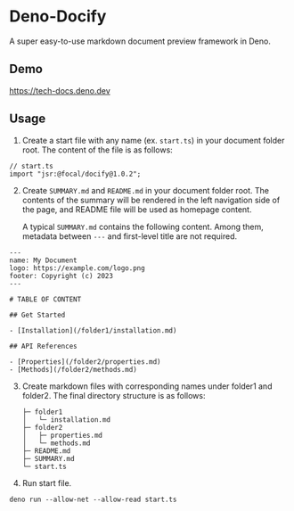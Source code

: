 # Deno-Docify

A super easy-to-use markdown document preview framework in Deno.

## Demo

https://tech-docs.deno.dev

## Usage

1. Create a start file with any name (ex. `start.ts`) in your document folder
   root. The content of the file is as follows:

```
// start.ts
import "jsr:@focal/docify@1.0.2";
```

2. Create `SUMMARY.md` and `README.md` in your document folder root. The
   contents of the summary will be rendered in the left navigation side of the
   page, and README file will be used as homepage content.

   A typical `SUMMARY.md` contains the following content. Among them, metadata
   between `---` and first-level title are not required.

```
---
name: My Document
logo: https://example.com/logo.png
footer: Copyright (c) 2023
---

# TABLE OF CONTENT

## Get Started

- [Installation](/folder1/installation.md)

## API References

- [Properties](/folder2/properties.md)
- [Methods](/folder2/methods.md)
```

3. Create markdown files with corresponding names under folder1 and folder2. The
   final directory structure is as follows:
   ```
   ├─ folder1
   │   └─ installation.md
   ├─ folder2
   │   ├─ properties.md
   │   └─ methods.md
   ├─ README.md
   ├─ SUMMARY.md
   └─ start.ts
   ```

4. Run start file.

```
deno run --allow-net --allow-read start.ts
```
